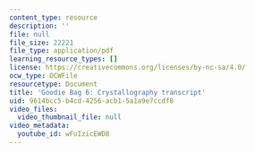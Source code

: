```yaml
---
content_type: resource
description: ''
file: null
file_size: 22221
file_type: application/pdf
learning_resource_types: []
license: https://creativecommons.org/licenses/by-nc-sa/4.0/
ocw_type: OCWFile
resourcetype: Document
title: 'Goodie Bag 6: Crystallography transcript'
uid: 9614bcc5-b4cd-4256-acb1-5a1a9e7ccdf8
video_files:
  video_thumbnail_file: null
video_metadata:
  youtube_id: wFuIzicEWD8
---
```

